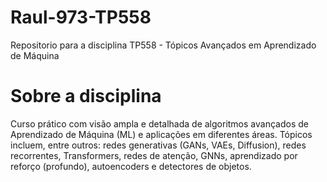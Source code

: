 # Raul-973-TP558
Repositorio para a disciplina TP558 - Tópicos Avançados em Aprendizado de Máquina

# Sobre a disciplina
Curso prático com visão ampla e detalhada de algoritmos avançados de Aprendizado de Máquina (ML) e aplicações em diferentes áreas. Tópicos incluem, entre outros: redes generativas (GANs, VAEs, Diffusion), redes recorrentes, Transformers, redes de atenção, GNNs, aprendizado por reforço (profundo), autoencoders e detectores de objetos.
